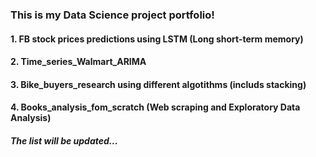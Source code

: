 ###  This is my Data Science project portfolio!
#### 1. FB stock prices predictions using LSTM (Long short-term memory)
#### 2. Time_series_Walmart_ARIMA
#### 3. Bike_buyers_research using different algotithms (includs stacking)
#### 4. Books_analysis_fom_scratch (Web scraping and Exploratory Data Analysis)
##### The list will be updated...
